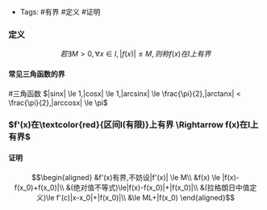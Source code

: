 - Tags: #有界 #定义 #证明 
### 定义
$$
若\exists M>0, \forall x \in I,|f(x)| \le M,则称f(x)在I上有界 
$$

#### 常见三角函数的界
#三角函数
$|sinx| \le 1,|cosx| \le 1,|arcsinx| \le \frac{\pi}{2},|arctanx| < \frac{\pi}{2},|arccosx| \le \pi$

### $f'(x)在\textcolor{red}{区间I(有限)}上有界 \Rightarrow f(x)在I上有界$
#### 证明
$$\begin{aligned}
&f'(x)有界,不妨设|f'(x)| \le M\\
&f(x) \le |f(x)-f(x_0)+f(x_0)|\\
&(绝对值不等式)\le|f(x)-f(x_0)|+|f(x_0)|\\
&(拉格朗日中值定义)\le f'(c)|x-x_0|+|f(x_0)|\\
&\le ML+|f(x_0)
\end{aligned}$$
